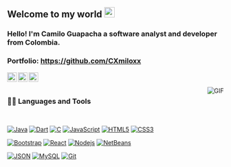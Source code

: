 ## Welcome to my world <img src="https://github.com/TheDudeThatCode/TheDudeThatCode/blob/master/Assets/Earth.gif" width="24px">

### Hello! I'm Camilo Guapacha a software analyst and developer from Colombia.

### Portfolio: https://github.com/CXmiloxx

<!-- Enlaces de redes sociales -->
<a href="https://www.linkedin.com/in/camilo-guapacha-a6732b270/">
  <img align="left" alt="LinkedIn" width="22px" src="https://cdn.jsdelivr.net/npm/simple-icons@v3/icons/linkedin.svg" />
</a>
<a href="https://www.facebook.com/guxpacha?mibextid=ibOpuV">
  <img align="left" alt="Facebook" width="22px" src="https://cdn.jsdelivr.net/npm/simple-icons@v3/icons/facebook.svg" />
</a>
<a href="https://www.instagram.com/guxpacha/">
  <img align="left" alt="Instagram" width="22px" src="https://cdn.jsdelivr.net/npm/simple-icons@v3/icons/instagram.svg" />
</a>


<br />
<br />

  <img align="right" alt="GIF" src="https://media.giphy.com/media/836HiJc7pgzy8iNXCn/giphy.gif" />
  
### 👨‍💻 Languages and Tools

<br />

<!-- Iconos de lenguajes -->
[![Java](https://img.shields.io/badge/-Java-orange?style=flat&logo=java&logoColor=white&link=https://github.com/CXmiloxx)](https://github.com/CXmiloxx) 
[![Dart](https://img.shields.io/badge/-Dart-blue?style=flat&logo=dart&logoColor=white&link=https://github.com/CXmiloxx)](https://github.com/CXmiloxx) 
[![C](https://img.shields.io/badge/-C-black?style=flat&logo=c&logoColor=white&link=https://github.com/CXmiloxx)](https://github.com/CXmiloxx)
[![JavaScript](https://img.shields.io/badge/-JavaScript-black?style=flat&logo=javascript&link=https://github.com/CXmiloxx)](https://github.com/CXmiloxx) 
[![HTML5](https://img.shields.io/badge/-HTML5-E34F26?style=flat&logo=html5&logoColor=white&link=https://github.com/CXmiloxx)](https://github.com/CXmiloxx) 
[![CSS3](https://img.shields.io/badge/-CSS3-1572B6?style=flat&logo=css3&logoColor=white&link=https://github.com/CXmiloxx)](https://github.com/CXmiloxx) 

<!-- Iconos de herramientas -->
[![Bootstrap](https://img.shields.io/badge/-Bootstrap-563D7C?style=flat&logo=bootstrap&logoColor=white&link=https://github.com/CXmiloxx)](https://github.com/CXmiloxx) 
[![React](https://img.shields.io/badge/-React-black?style=flat&logo=react&link=https://github.com/CXmiloxx)](https://github.com/CXmiloxx) 
[![Nodejs](https://img.shields.io/badge/-Nodejs-green?style=flat&logo=Node.js&logoColor=white&link=https://github.com/CXmiloxx)](https://github.com/CXmiloxx) 
[![NetBeans](https://img.shields.io/badge/-NetBeans-blue?style=flat&logo=apache-netbeans-ide&logoColor=white&link=https://github.com/CXmiloxx)](https://github.com/CXmiloxx)


[![JSON](https://img.shields.io/badge/-json-02569B?style=flat&logo=json&logoColor=white&link=https://github.com/CXmiloxx)](https://github.com/CXmiloxx)
[![MySQL](https://img.shields.io/badge/-MySQL-black?style=flat&logo=mysql&logoColor=white&link=https://github.com/CXmiloxx)](https://github.com/CXmiloxx)
[![Git](https://img.shields.io/badge/-Git-black?style=flat&logo=git&logoColor=white&link=https://github.com/CXmiloxx)](https://github.com/CXmiloxx)
